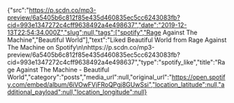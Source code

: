 {"src":"https://p.scdn.co/mp3-preview/6a5405b6c812f85e435d460835ec5cc6243083fb?cid=993e1347272c4cff9638492a4e498637","date":"2019-12-13T22:54:34.000Z","slug":null,"tags":["spotify","Rage Against The Machine","Beautiful World"],"text":"Liked Beautiful World from Rage Against The Machine on Spotify\n\nhttps://p.scdn.co/mp3-preview/6a5405b6c812f85e435d460835ec5cc6243083fb?cid=993e1347272c4cff9638492a4e498637","type":"spotify_like","title":"Rage Against The Machine - Beautiful World","category":"posts","media_url":null,"original_url":"https://open.spotify.com/embed/album/6iVOwFVjFRoQPgj8GUwSsi","location_latitude":null,"additional_payload":null,"location_longitude":null}